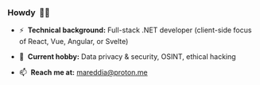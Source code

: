 ### Howdy &nbsp;👋🤠

- ⚡ &nbsp;<strong>Technical background:</strong> Full-stack .NET developer (client-side focus of React, Vue, Angular, or Svelte)

- 🔭 &nbsp;<strong>Current hobby:</strong> Data privacy & security, OSINT, ethical hacking

- 📫 &nbsp;<strong>Reach me at:</strong> <mareddia@proton.me>
